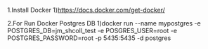 1.Install Docker
    1)https://docs.docker.com/get-docker/

2.For Run Docker Postgres DB
   1)docker run --name mypostgres -e POSTGRES_DB=jm_shcoll_test -e POSGRES_USER=root -e POSTGRES_PASSWORD=root -p 5435:5435 -d postgres 

